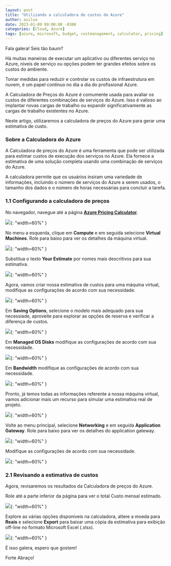```yaml
---
layout: post
title: "Utilizando a calculadora de custos do Azure"
author: asilva
date: 2023-01-09 09:00:00 -0300
categories: [Cloud, Azure]
tags: [azure, microsoft, budget, costmanagement, calculator, pricing]
---
```


Fala galera! Seis tão baum?

Há muitas maneiras de executar um aplicativo ou diferentes serviço no Azure, níveis de serviço ou opções podem ter grandes efeitos sobre os custos do ambiente.

Tomar medidas para reduzir e controlar os custos de infraestrutura em nuvem, é um papel contínuo no dia a dia do profissional Azure. 

A Calculadora de Preços do Azure é comumente usada para avaliar os custos de diferentes combinações de serviços do Azure. Isso é valioso ao implantar novas cargas de trabalho ou expandir significativamente as cargas de trabalho existentes no Azure.

Neste artigo, utilizaremos a calculadora de preços do Azure para gerar uma estimativa de custo.

### **Sobre a Calculadora do Azure**

A Calculadora de preços do Azure é uma ferramenta que pode ser utilizada para estimar custos de execução dos serviços no Azure. Ela fornece a estimativa de uma solução completa usando uma combinação de serviços do Azure. 

A calculadora permite que os usuários insiram uma variedade de informações, incluindo o número de serviços do Azure a serem usados, o tamanho dos dados e o número de horas necessárias para concluir a tarefa.

### **1.1 Configurando a calculadora de preços**

No navegador, navegue até a página <a href="https://azure.microsoft.com/en-us/pricing/calculator/"> **Azure Pricing Calculator**</a>.

![](/assets/img/48/calc01.png){: "width=60%" }

No menu a esquerda, clique em **Compute** e em seguida selecione **Virtual Machines**. Role para baixo para ver os detalhes da máquina virtual.

![](/assets/img/48/calc02.png){: "width=60%" }

Substitua o texto **Your Estimate** por nomes mais descritivos para sua estimativa. 

![](/assets/img/48/calc03.png){: "width=60%" }

Agora, vamos criar nossa estimativa de custos para uma máquina virtual, modifique as configurações de acordo com sua necessidade.

![](/assets/img/48/calc04.png){: "width=60%" }

Em **Saving Options**, selecione o modelo mais adequado para sua necessiade, aproveite para explorar as opções de reserva e verificar a diferença de custos.

![](/assets/img/48/calc05.png){: "width=60%" }

Em **Managed OS Disks** modifique as configurações de acordo com sua necessidade.

![](/assets/img/48/calc06.png){: "width=60%" }

Em **Bandwidth** modifique as configurações de acordo com sua necessidade.

![](/assets/img/48/calc07.png){: "width=60%" }

Pronto, já temos todas as informações referente a nossa máquina virtual, vamos adicionar mais um recurso para simular uma estimativa real de projeto.

![](/assets/img/48/calc08.png){: "width=60%" }

Volte ao menu principal, selecione **Networking** e em seguida **Application Gateway**. Role para baixo para ver os detalhes do application gateway.

![](/assets/img/48/calc09.png){: "width=60%" }

Modifique as configurações de acordo com sua necessidade.

![](/assets/img/48/calc10.png){: "width=60%" }

### **2.1 Revisando a estimativa de custos**

Agora, revisaremos os resultados da Calculadora de preços do Azure.

Role até a parte inferior da página para ver o total Custo mensal estimado.

![](/assets/img/48/calc11.png){: "width=60%" }

Explore as várias opções disponíveis na calculadora, altere a moeda para **Reais** e selecione **Export** para baixar uma cópia da estimativa para exibição off-line no formato Microsoft Excel (.xlsx).

![](/assets/img/48/calc12.png){: "width=60%" }

É isso galera, espero que gostem!

Forte Abraço!